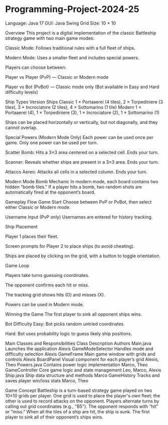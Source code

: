 # Programming-Project-2024-25
Language: Java 17
GUI: Java Swing
Grid Size: 10 × 10

Overview
This project is a digital implementation of the classic Battleship strategy game with two main game modes:

Classic Mode: Follows traditional rules with a full fleet of ships.

Modern Mode: Uses a smaller fleet and includes special powers.

Players can choose between:

Player vs Player (PvP) — Classic or Modern mode

Player vs Bot (PvBot) — Classic mode only
(Bot available in Easy and Hard difficulty levels)

Ship Types
Version	Ships
Classic	1 × Portaaerei (4 tiles), 2 × Torpediniere (3 tiles), 3 × Incrociatore (2 tiles), 4 × Sottomarino (1 tile)
Modern	1 × Portaaerei (4), 1 × Torpediniere (3), 1 × Incrociatore (2), 1 × Sottomarino (1)

Ships can be placed horizontally or vertically, but not diagonally, and they cannot overlap.

Special Powers (Modern Mode Only)
Each power can be used once per game. Only one power can be used per turn.

Scatter Bomb: Hits a 3×3 area centered on a selected cell. Ends your turn.

Scanner: Reveals whether ships are present in a 3×3 area. Ends your turn.

Attacco Aereo: Attacks all cells in a selected column. Ends your turn.

Modern Mode Bomb Mechanic
In modern mode, each board contains two hidden "bomb tiles."
If a player hits a bomb, two random shots are automatically fired at the opponent’s board.

Gameplay Flow
Game Start
Choose between PvP or PvBot, then select either Classic or Modern mode.

Username Input (PvP only)
Usernames are entered for history tracking.

Ship Placement

Player 1 places their fleet.

Screen prompts for Player 2 to place ships (to avoid cheating).

Ships are placed by clicking on the grid, with a button to toggle orientation.

Game Loop

Players take turns guessing coordinates.

The opponent confirms each hit or miss.

The tracking grid shows hits (O) and misses (X).

Powers can be used in Modern mode.

Winning the Game
The first player to sink all opponent ships wins.

Bot Difficulty
Easy: Bot picks random untried coordinates.

Hard: Bot uses probability logic to guess likely ship positions.

Main Classes and Responsibilities
Class	Description	Authors
Main.java	Launches the application	Alexis
GameModeSelector	Handles mode and difficulty selection	Alexis
GameFrame	Main game window with grids and controls	Alexis
BoardPanel	Visual component for each player’s grid	Alexis, Theo
Powers.java	Contains power logic implementation	Marco, Theo
GameController	Core game logic and state management	Leo, Marco, Alexis
Ship.java	Ship data structure and methods	Marco
GameHistory	Tracks and saves player win/loss stats	Marco, Theo

Game Concept
Battleship is a turn-based strategy game played on two 10×10 grids per player.
One grid is used to place the player's own fleet; the other is used to record attacks on the opponent.
Players alternate turns by calling out grid coordinates (e.g., "B5"). The opponent responds with “hit” or “miss.” When all the tiles of a ship are hit, the ship is sunk. The first player to sink all of their opponent’s ships wins.
